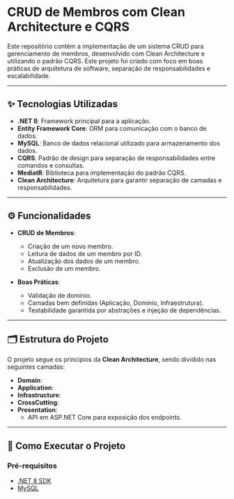# CRUD de Membros com Clean Architecture e CQRS

Este repositório contém a implementação de um sistema CRUD para gerenciamento de membros, desenvolvido com Clean Architecture e utilizando o padrão CQRS. Este projeto foi criado com foco em boas práticas de arquitetura de software, separação de responsabilidades e escalabilidade.

---

## ✨ Tecnologias Utilizadas

- **.NET 8**: Framework principal para a aplicação.
- **Entity Framework Core**: ORM para comunicação com o banco de dados.
- **MySQL**: Banco de dados relacional utilizado para armazenamento dos dados.
- **CQRS**: Padrão de design para separação de responsabilidades entre comandos e consultas.
- **MediatR**: Biblioteca para implementação do padrão CQRS.
- **Clean Architecture**: Arquitetura para garantir separação de camadas e responsabilidades.

---

## ⚙️ Funcionalidades

- **CRUD de Membros**:
  - Criação de um novo membro.
  - Leitura de dados de um membro por ID.
  - Atualização dos dados de um membro.
  - Exclusão de um membro.

- **Boas Práticas**:
  - Validação de domínio.
  - Camadas bem definidas (Aplicação, Domínio, Infraestrutura).
  - Testabilidade garantida por abstrações e injeção de dependências.

---

## 🗂 Estrutura do Projeto

O projeto segue os princípios da **Clean Architecture**, sendo dividido nas seguintes camadas:

- **Domain**: 
- **Application**: 
- **Infrastructure**: 
- **CrossCutting**: 
- **Presentation**: 
  - API em ASP.NET Core para exposição dos endpoints.

---

## 🚀 Como Executar o Projeto

### Pré-requisitos

- [.NET 8 SDK](https://dotnet.microsoft.com/download/dotnet/8.0)
- [MySQL](https://www.mysql.com/)
